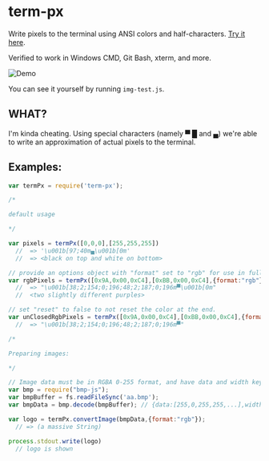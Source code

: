 # term-px

Write pixels to the terminal using ANSI colors and half-characters.  [Try it here](http://fenwick67.github.io/term-px).

Verified to work in Windows CMD, Git Bash, xterm, and more.

![Demo](http://i.imgur.com/iwlN1Ru.gif)

You can see it yourself by running `img-test.js`.

## WHAT?

I'm kinda cheating.  Using special characters (namely ▀ █ and ▄) we're able to write an approximation of actual pixels to the terminal.


## Examples:

```javascript
var termPx = require('term-px');

/*

default usage

*/

var pixels = termPx([0,0,0],[255,255,255])
  //  => '\u001b[97;40m▄\u001b[0m'
  //  => <black on top and white on bottom>

// provide an options object with "format" set to "rgb" for use in full color terminals
var rgbPixels = termPx([0x9A,0x00,0xC4],[0xBB,0x00,0xC4],{format:"rgb"});
  //  => "\u001b[38;2;154;0;196;48;2;187;0;196m▀\u001b[0m"
  //  <two slightly different purples>

// set "reset" to false to not reset the color at the end.
var unClosedRgbPixels = termPx([0x9A,0x00,0xC4],[0xBB,0x00,0xC4],{format:"rgb",reset:false});
  //  => "\u001b[38;2;154;0;196;48;2;187;0;196m▀"

/*

Preparing images:

*/

// Image data must be in RGBA 0-255 format, and have data and width keys.
var bmp = require("bmp-js");
var bmpBuffer = fs.readFileSync('aa.bmp');
var bmpData = bmp.decode(bmpBuffer); // {data:[255,0,255,255,...],width:10,height:20}

var logo = termPx.convertImage(bmpData,{format:"rgb"});
  // => (a massive String)

process.stdout.write(logo)
  // logo is shown

```
